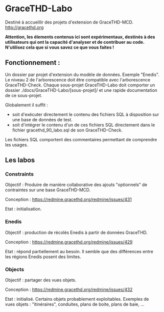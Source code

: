 # GraceTHD-Labo

Destiné à accueillir des projets d'extension de GraceTHD-MCD. 
http://gracethd.org

**Attention, les élements contenus ici sont expérimentaux, destinés à des utilisateurs qui ont la capacité d'analyser et de contribuer au code. N'utilisez cela que si vous savez ce que vous faites !**

## Fonctionnement : 
Un dossier par projet d'extension du modèle de données. Exemple "Enedis". Le niveau 2 de l'arborescence doit être compatible avec l'arborescence GraceTHD-Check. Chaque sous-projet GraceTHD-Labo doit comporter un dossier ./docs/GraceTHD-Labo/[sous-projet]/ et une rapide documentation de ce sous-projet. 

Globalement il suffit : 
- soit d'exécuter directement le contenu des fichiers SQL à disposition sur une base de données de test. 
- soit d'intégrer le contenu d'un de ces fichiers SQL directement dans le fichier gracethd_90_labo.sql de son GraceTHD-Check. 

Les fichiers SQL comportent des commentaires permettant de comprendre les usages. 

## Les labos

### Constraints
Objectif : Produire de manière collaborative des ajouts "optionnels" de contraintes sur une base GraceTHD-MCD. 

Conception : 
https://redmine.gracethd.org/redmine/issues/431

Etat : initialisation. 

### Enedis
Objectif : production de récolés Enedis à partir de données GraceTHD.

Conception :
https://redmine.gracethd.org/redmine/issues/429

Etat : répond partiellement au besoin. Il semble que des différences entre les régions Enedis posent des limites. 

### Objects
Objectif : partager des vues objets. 

Conception : 
https://redmine.gracethd.org/redmine/issues/432

Etat : initialisé. Certains objets probablement exploitables. Exemples de vues objets : "itinéraires", conduites, plans de boite, plans de baie, ... 
